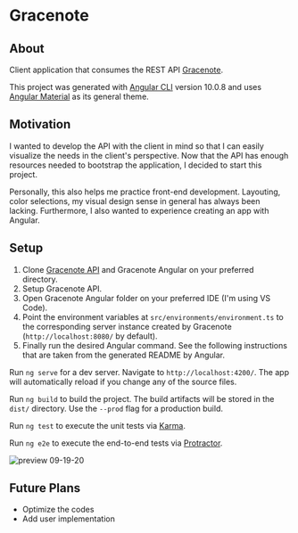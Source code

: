 # Gracenote

## About

Client application that consumes the REST API [Gracenote](https://github.com/jmgloria07/gracenote). 

This project was generated with [Angular CLI](https://github.com/angular/angular-cli) version 10.0.8 and uses [Angular Material](https://github.com/angular/material) as its general theme.


## Motivation

I wanted to develop the API with the client in mind so that I can easily visualize the needs in the client's perspective. Now that the API has enough resources needed to bootstrap the application, I decided to start this project.

Personally, this also helps me practice front-end development. Layouting, color selections, my visual design sense in general has always been lacking. Furthermore, I also wanted to experience creating an app with Angular.

## Setup

1. Clone [Gracenote API](https://github.com/jmgloria07/gracenote) and Gracenote Angular on your preferred directory.
2. Setup Gracenote API.
3. Open Gracenote Angular folder on your preferred IDE (I'm using VS Code).
4. Point the environment variables at `src/environments/environment.ts` to the corresponding server instance created by Gracenote (`http://localhost:8080/` by default).
5. Finally run the desired Angular command. See the following instructions that are taken from the generated README by Angular.

Run `ng serve` for a dev server. Navigate to `http://localhost:4200/`. The app will automatically reload if you change any of the source files.

Run `ng build` to build the project. The build artifacts will be stored in the `dist/` directory. Use the `--prod` flag for a production build.

Run `ng test` to execute the unit tests via [Karma](https://karma-runner.github.io).

Run `ng e2e` to execute the end-to-end tests via [Protractor](http://www.protractortest.org/).

![preview 09-19-20](https://user-images.githubusercontent.com/3778912/93667797-21232080-fabb-11ea-8e54-c53b0777dcb9.PNG)

## Future Plans
- Optimize the codes
- Add user implementation